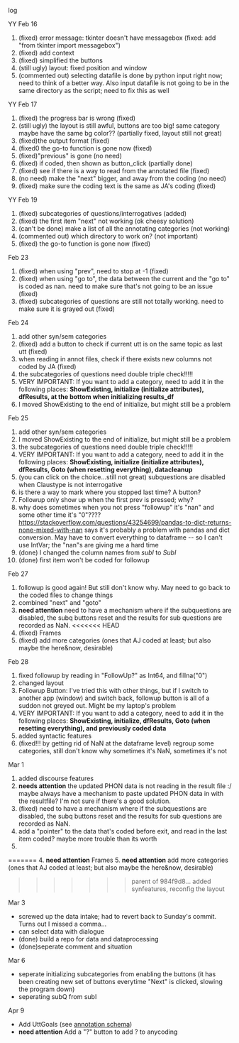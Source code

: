 log

YY Feb 16
1. (fixed) error message: tkinter doesn't have messagebox
(fixed: add "from tkinter import messagebox")
2. (fixed) add context
3. (fixed) simplified the buttons
4. (still ugly) layout: fixed position and window
5. (commented out) selecting datafile is done by python input right now; need to think of a better way. Also input datafile is not going to be in the same directory as the script; need to fix this as well

YY Feb 17
1. (fixed) the progress bar is wrong (fixed)
2. (still ugly) the layout is still awful, buttons are too big! same category maybe have the same bg color?? (partially fixed, layout still not great)
3. (fixed)the output format (fixed)
4. (fixed0 the go-to function is gone now (fixed)
5. (fixed)"previous" is gone (no need)
6. (fixed) if coded, then shown as button_click (partially done)
6. (fixed) see if there is a way to read from the annotated file (fixed)
7. (no need) make the "next" bigger, and away from the coding (no need)
8. (fixed) make sure the coding text is the same as JA's coding (fixed)


YY Feb 19
1. (fixed) subcategories of questions/interrogatives (added)
2. (fixed) the first item "next" not working (ok cheesy solution)
3. (can't be done) make a list of all the annotating categories (not working)
4. (commented out) which directory to work on? (not important)
5. (fixed) the go-to function is gone now (fixed)

Feb 23
1. (fixed) when using "prev", need to stop at -1 (fixed)
2. (fixed) when using "go to", the data between the current and the "go to" is coded as nan. need to make sure that's not going to be an issue (fixed)
3. (fixed) subcategories of questions are still not totally working. need to make sure it is grayed out (fixed)

Feb 24
1. add other syn/sem categories 
2. (fixed) add a button to check if current utt is on the same topic as last utt (fixed)
3. when reading in annot files, check if there exists new columns not coded by JA (fixed)
4. the subcategories of questions need double triple check!!!!!
5. VERY IMPORTANT: If you want to add a category, need to add it in the following places:
**ShowExisting, initialize (initialize attributes), dfResults, at the bottom when initializing results_df**
6. I moved ShowExisting to the end of initialize, but might still be a problem

Feb 25
1. add other syn/sem categories 
2. I moved ShowExisting to the end of initialize, but might still be a problem
3. the subcategories of questions need double triple check!!!!!
4. VERY IMPORTANT: If you want to add a category, need to add it in the following places:
**ShowExisting, initialize (initialize attributes), dfResults, Goto (when resetting everything), datacleanup**
5. (you can click on the choice...still not great) subquestions are disabled when Claustype is not interrogative 
6. is there a way to mark where you stopped last time? A button?
7. Followup only show up when the first prev is pressed; why?
8. why does sometimes when you not press "followup" it's "nan" and some other time it's "0"???? <https://stackoverflow.com/questions/43254699/pandas-to-dict-returns-none-mixed-with-nan> says it's probably a problem with pandas and dict conversion. May have to convert everything to dataframe
-- so I can't use IntVar; the "nan"s are giving me a hard time
9. (done) I changed the column names from *subI* to *SubI*
10. (done) first item won't be coded for followup

Feb 27
1. followup is good again! But still don't know why. May need to go back to the coded files to change things
2. combined "next" and "goto"
3.  **need attention** need to have a mechanism where if the subquestions are disabled, the subq buttons reset and the results for sub questions are recorded as NaN. 
<<<<<<< HEAD
4. (fixed) Frames
5. (fixed) add more categories (ones that AJ coded at least; but also maybe the here&now, desirable) 

Feb 28
1. fixed followup by reading in "FollowUp?" as Int64, and fillna("0")
2. changed layout
3. Followup Button: I've tried this with other things, but if I switch to another app (window) and switch back, followup button is all of a suddon not greyed out. Might be my laptop's problem
4. VERY IMPORTANT: If you want to add a category, need to add it in the following places:
**ShowExisting, initialize, dfResults, Goto (when resetting everything), and previously coded data**
5. added syntactic features 
6. (fixed!!! by getting rid of NaN at the dataframe level) regroup some categories, still don't know why sometimes it's NaN, sometimes it's not

Mar 1
1. added discourse features
2. **needs attention** the updated PHON data is not reading in the result file :/ maybe always have a mechanism to paste updated PHON data in with the resultfile? I'm not sure if there's a good solution.
3. (fixed) need to have a mechanism where if the subquestions are disabled, the subq buttons reset and the results for sub questions are recorded as NaN.
4. add a "pointer" to the data that's coded before exit, and read in the last item coded? maybe more trouble than its worth
5. 
=======
4. **need attention** Frames
5. **need attention** add more categories (ones that AJ coded at least; but also maybe the here&now, desirable) 

>>>>>>> parent of 984f9d8... added synfeatures, reconfig the layout


Mar 3
- screwed up the data intake; had to revert back to Sunday's commit. Turns out I missed a comma...
- can select data with dialogue
-  (done) build a repo for data and dataprocessing
- (done)seperate comment and situation

Mar 6
- seperate initializing subcategories from enabling the buttons (it has been creating new set of buttons everytime "Next" is clicked, slowing the program down)
- seperating subQ from subI

Apr 9
- Add UttGoals (see [annotation schema](../schema.md))
- **need attention** Add a "?" button to add ? to anycoding